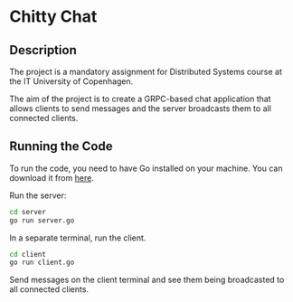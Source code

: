 # Chitty Chat

## Description

The project is a mandatory assignment for Distributed Systems course at the IT University of Copenhagen.

The aim of the project is to create a GRPC-based chat application that allows clients to send messages and the server broadcasts them to all connected clients.

## Running the Code

To run the code, you need to have Go installed on your machine. You can download it from [here](https://go.dev/dl/).

Run the server:

```bash
cd server
go run server.go
```

In a separate terminal, run the client.

```bash
cd client
go run client.go
```

Send messages on the client terminal and see them being broadcasted to all connected clients.
